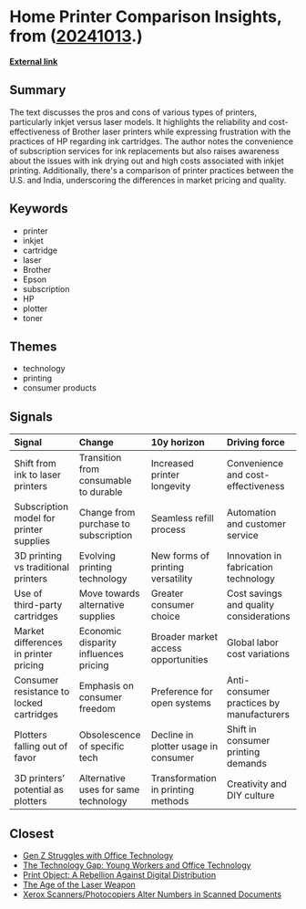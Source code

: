 # __Home Printer Comparison Insights__, from ([20241013](https://kghosh.substack.com/p/20241013).)

__[External link](https://news.ycombinator.com/item?id=41683888)__



## Summary

The text discusses the pros and cons of various types of printers, particularly inkjet versus laser models. It highlights the reliability and cost-effectiveness of Brother laser printers while expressing frustration with the practices of HP regarding ink cartridges. The author notes the convenience of subscription services for ink replacements but also raises awareness about the issues with ink drying out and high costs associated with inkjet printing. Additionally, there's a comparison of printer practices between the U.S. and India, underscoring the differences in market pricing and quality.

## Keywords

* printer
* inkjet
* cartridge
* laser
* Brother
* Epson
* subscription
* HP
* plotter
* toner

## Themes

* technology
* printing
* consumer products

## Signals

| Signal                                   | Change                                | 10y horizon                          | Driving force                            |
|:-----------------------------------------|:--------------------------------------|:-------------------------------------|:-----------------------------------------|
| Shift from ink to laser printers         | Transition from consumable to durable | Increased printer longevity          | Convenience and cost-effectiveness       |
| Subscription model for printer supplies  | Change from purchase to subscription  | Seamless refill process              | Automation and customer service          |
| 3D printing vs traditional printers      | Evolving printing technology          | New forms of printing versatility    | Innovation in fabrication technology     |
| Use of third-party cartridges            | Move towards alternative supplies     | Greater consumer choice              | Cost savings and quality considerations  |
| Market differences in printer pricing    | Economic disparity influences pricing | Broader market access opportunities  | Global labor cost variations             |
| Consumer resistance to locked cartridges | Emphasis on consumer freedom          | Preference for open systems          | Anti-consumer practices by manufacturers |
| Plotters falling out of favor            | Obsolescence of specific tech         | Decline in plotter usage in consumer | Shift in consumer printing demands       |
| 3D printers’ potential as plotters       | Alternative uses for same technology  | Transformation in printing methods   | Creativity and DIY culture               |

## Closest

* [Gen Z Struggles with Office Technology](84e4f59e4eb3832250963e8ac00bf768)
* [The Technology Gap: Young Workers and Office Technology](5ae1107c845692a2acadc6565babc91b)
* [Print Object: A Rebellion Against Digital Distribution](1c98afd188af29f3c99a822dad8a1d3a)
* [The Age of the Laser Weapon](6edce3de8121a1d42c8e7aac1cc18323)
* [Xerox Scanners/Photocopiers Alter Numbers in Scanned Documents](116d345084b84f4f89b7a9395653dcfc)